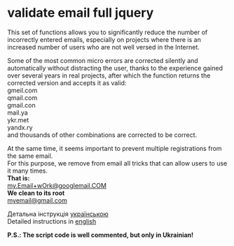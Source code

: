 # validate email full jquery

This set of functions allows you to significantly reduce the number of incorrectly entered emails, especially on projects where there is an increased number of users who are not well versed in the Internet.

Some of the most common micro errors are corrected silently and automatically without distracting the user, thanks to the experience gained over several years in real projects, after which the function returns the corrected version and accepts it as valid:  
gmeil.com  
qmail.com  
gmail.con  
mail.ya  
ykr.met  
yandx.ry  
and thousands of other combinations are corrected to be correct.  

At the same time, it seems important to prevent multiple registrations from the same email.  
For this purpose, we remove from email all tricks that can allow users to use it many times.  
**That is:**    
my.Email+wOrk@googlemail.COM  
**We clean to its root**  
myemail@gmail.com  

Детальна інструкція [українською](./README.ua.md)  
Detailed instructions in [english](./README.en.md)  

**P.S.: The script code is well commented, but only in Ukrainian!**  